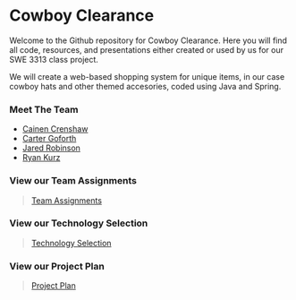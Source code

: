 # Cowboy Clearance
Welcome to the Github repository for Cowboy Clearance. Here you will find all code, resources, and presentations either created or used by us for our SWE 3313 class project.

We will create a web-based shopping system for unique items, in our case cowboy hats and other themed accesories, coded using Java and Spring.

### Meet The Team
- [Cainen Crenshaw](https://github.com/cgofort3/SWE_3313_Team4_Spring25/blob/main/Project%20Plan/Resumes/Cainan%20Crenshaw.md)
- [Carter Goforth](https://github.com/cgofort3/SWE_3313_Team4_Spring25/blob/main/Project%20Plan/Resumes/Carter%20Goforth.md)
- [Jared Robinson](https://github.com/cgofort3/SWE_3313_Team4_Spring25/blob/main/Project%20Plan/Resumes/Jared%20Robinson.md)
- [Ryan Kurz](https://github.com/cgofort3/SWE_3313_Team4_Spring25/blob/main/Project%20Plan/Resumes/Ryan%20Kurz.md)

### View our Team Assignments
> [Team Assignments](https://github.com/cgofort3/SWE_3313_Team4_Spring25/blob/f2f956dd12322558a993dc184e896812cbc0df8a/Project%20Plan/Team%20Assignments.md)

### View our Technology Selection
> [Technology Selection](https://github.com/cgofort3/SWE_3313_Team4_Spring25/blob/7fd81fc4bf4d35eb808265cbb34367c3578d0c3c/Project%20Plan/Technology%20Selection.md)

### View our Project Plan
> [Project Plan](https://swe-3313-team-4-project.youtrack.cloud/gantt-charts/226-2)
